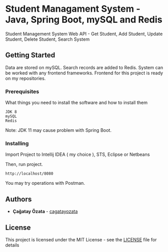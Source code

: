 # Student Managament System - Java, Spring Boot, mySQL and Redis

Student Management System Web API - Get Student, Add Student, Update Student, Delete Student, Search System

## Getting Started

Data are stored on mySQL. Search records are added to Redis. System can be worked with any frontend frameworks. Frontend for this project is ready on my repositories.

### Prerequisites

What things you need to install the software and how to install them

```
JDK 8
mySQL
Redis

```

Note: JDK 11 may cause problem with Spring Boot.

### Installing

Import Project to Intellij IDEA ( my choice ), STS, Eclipse or Netbeans

Then, run project. 

```
http://localhost/8080
```

You may try operations with Postman.

## Authors

* **Çağatay Özata** - [cagatayozata](https://github.com/cagatayozata)

## License

This project is licensed under the MIT License - see the [LICENSE](LICENSE) file for details
